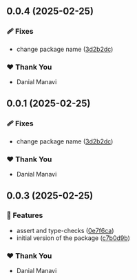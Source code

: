 ## 0.0.4 (2025-02-25)


### 🩹 Fixes

- change package name ([3d2b2dc](https://github.com/DManavi/guardx/commit/3d2b2dc))

### ❤️  Thank You

- Danial Manavi

## 0.0.1 (2025-02-25)


### 🩹 Fixes

- change package name ([3d2b2dc](https://github.com/DManavi/guardx/commit/3d2b2dc))

### ❤️  Thank You

- Danial Manavi

## 0.0.3 (2025-02-25)


### 🚀 Features

- assert and type-checks ([0e7f6ca](https://github.com/DManavi/guardx/commit/0e7f6ca))
- initial version of the package ([c7b0d9b](https://github.com/DManavi/guardx/commit/c7b0d9b))

### ❤️  Thank You

- Danial Manavi